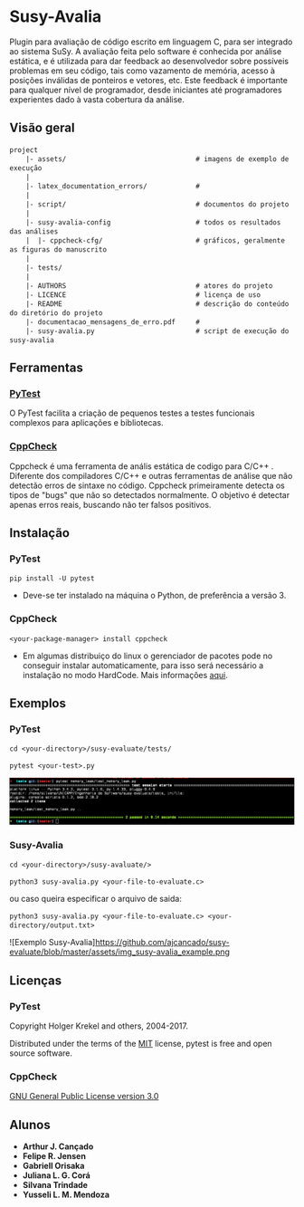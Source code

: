 # Susy-Avalia

Plugin para avaliação de código escrito em linguagem C, para ser integrado ao sistema SuSy. A avaliação feita pelo software é conhecida por análise estática, e é utilizada para dar feedback ao desenvolvedor sobre possíveis problemas em seu código, tais como vazamento de memória, acesso à posições inválidas de ponteiros e vetores, etc. Este feedback é importante para qualquer nível de programador, desde iniciantes até programadores experientes dado à vasta cobertura da análise.

## Visão geral

```
project
    |- assets/                                # imagens de exemplo de execução
    |
    |- latex_documentation_errors/            # 
    |
    |- script/                                # documentos do projeto
    |
    |- susy-avalia-config                     # todos os resultados das análises
    |  |- cppcheck-cfg/                       # gráficos, geralmente as figuras do manuscrito
    |
    |- tests/   
    |
    |- AUTHORS                                # atores do projeto
    |- LICENCE                                # licença de uso
    |- README                                 # descrição do conteúdo do diretório do projeto
    |- documentacao_mensagens_de_erro.pdf     # 
    |- susy-avalia.py                         # script de execução do susy-avalia
```

## Ferramentas

### [PyTest](https://docs.pytest.org/en/latest/)

O PyTest facilita a criação de pequenos testes a testes funcionais complexos para aplicações e bibliotecas.

### [CppCheck](http://cppcheck.sourceforge.net/)

Cppcheck é uma ferramenta de anális estática de codigo para C/C++ . Diferente dos compiladores C/C++ e outras ferramentas de análise que não detectão erros de sintaxe no código. Cppcheck primeiramente detecta os tipos de "bugs" que não so detectados normalmente. O objetivo é detectar apenas erros reais, buscando não ter falsos positivos.

## Instalação

### PyTest

```
pip install -U pytest
```

* Deve-se ter instalado na máquina o Python, de preferência a versão 3.

### CppCheck

```
<your-package-manager> install cppcheck
```

* Em algumas distribuiço do linux o gerenciador de pacotes pode no conseguir instalar automaticamente, para isso será necessário a instalação no modo HardCode. Mais informações [aqui](http://cppcheck.sourceforge.net/#download).

## Exemplos

### PyTest

```
cd <your-directory>/susy-evaluate/tests/
```

```
pytest <your-test>.py
```

![Exemplo PyTest](https://github.com/ajcancado/susy-evaluate/blob/master/assets/img_bdd_example.png)

### Susy-Avalia

```
cd <your-directory>/susy-avaluate/>
```

```
python3 susy-avalia.py <your-file-to-evaluate.c>
```

ou caso queira especificar o arquivo de saida:

```
python3 susy-avalia.py <your-file-to-evaluate.c> <your-directory/output.txt>
```

![Exemplo Susy-Avalia]https://github.com/ajcancado/susy-evaluate/blob/master/assets/img_susy-avalia_example.png

## Licenças

### PyTest

Copyright Holger Krekel and others, 2004-2017.

Distributed under the terms of the [MIT](https://github.com/pytest-dev/pytest/blob/master/LICENSE) license, pytest is free and open source software.

### CppCheck

[GNU General Public License version 3.0](https://www.gnu.org/licenses/gpl-3.0.en.html)

## Alunos

* **Arthur J. Cançado**
* **Felipe R. Jensen**
* **Gabriell Orisaka**
* **Juliana L. G. Corá**
* **Silvana Trindade**
* **Yusseli L. M. Mendoza**
